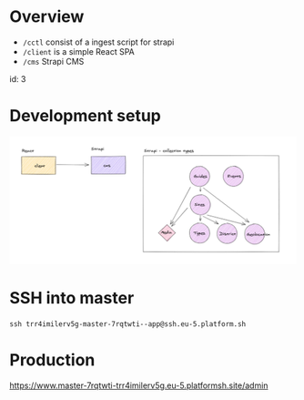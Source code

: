 # Overview

- `/cctl` consist of a ingest script for strapi
- `/client` is a simple React SPA
- `/cms` Strapi CMS

id: 3

# Development setup

![Overview of our solution](/docs/overview.png?raw=true)

# SSH into master

`ssh trr4imilerv5g-master-7rqtwti--app@ssh.eu-5.platform.sh`

# Production

https://www.master-7rqtwti-trr4imilerv5g.eu-5.platformsh.site/admin
